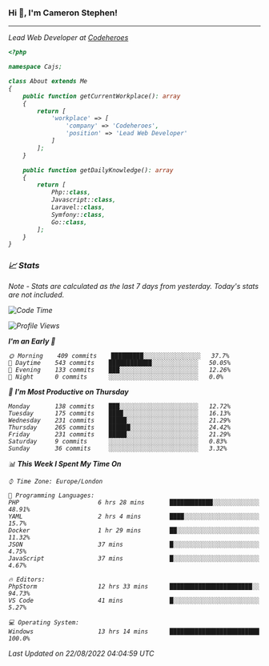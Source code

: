 ### Hi 👋, I'm Cameron Stephen!
<hr>
<p><em>Lead Web Developer at <a href="https://codeheroes.co.uk">Codeheroes</a></p>


```php
<?php

namespace Cajs;

class About extends Me
{
    public function getCurrentWorkplace(): array
    {
        return [
            'workplace' => [
                'company' => 'Codeheroes',
                'position' => 'Lead Web Developer'
            ]
        ];
    }

    public function getDailyKnowledge(): array
    {
        return [
            Php::class,
            Javascript::class,
            Laravel::class,
            Symfony::class,
            Go::class,
        ];
    }
}
```

### 📈 Stats
<p><em>Note - Stats are calculated as the last 7 days from yesterday. Today's stats are not included.</em></p>


<!--START_SECTION:waka-->
![Code Time](http://img.shields.io/badge/Code%20Time-3%2C096%20hrs%2058%20mins-blue)

![Profile Views](http://img.shields.io/badge/Profile%20Views-0-blue)

**I'm an Early 🐤** 

```text
🌞 Morning    409 commits    █████████░░░░░░░░░░░░░░░░   37.7% 
🌆 Daytime    543 commits    ████████████░░░░░░░░░░░░░   50.05% 
🌃 Evening    133 commits    ███░░░░░░░░░░░░░░░░░░░░░░   12.26% 
🌙 Night      0 commits      ░░░░░░░░░░░░░░░░░░░░░░░░░   0.0%

```
📅 **I'm Most Productive on Thursday** 

```text
Monday       138 commits    ███░░░░░░░░░░░░░░░░░░░░░░   12.72% 
Tuesday      175 commits    ████░░░░░░░░░░░░░░░░░░░░░   16.13% 
Wednesday    231 commits    █████░░░░░░░░░░░░░░░░░░░░   21.29% 
Thursday     265 commits    ██████░░░░░░░░░░░░░░░░░░░   24.42% 
Friday       231 commits    █████░░░░░░░░░░░░░░░░░░░░   21.29% 
Saturday     9 commits      ░░░░░░░░░░░░░░░░░░░░░░░░░   0.83% 
Sunday       36 commits     ░░░░░░░░░░░░░░░░░░░░░░░░░   3.32%

```


📊 **This Week I Spent My Time On** 

```text
⌚︎ Time Zone: Europe/London

💬 Programming Languages: 
PHP                      6 hrs 28 mins       ████████████░░░░░░░░░░░░░   48.91% 
YAML                     2 hrs 4 mins        ████░░░░░░░░░░░░░░░░░░░░░   15.7% 
Docker                   1 hr 29 mins        ██░░░░░░░░░░░░░░░░░░░░░░░   11.32% 
JSON                     37 mins             █░░░░░░░░░░░░░░░░░░░░░░░░   4.75% 
JavaScript               37 mins             █░░░░░░░░░░░░░░░░░░░░░░░░   4.67%

🔥 Editors: 
PhpStorm                 12 hrs 33 mins      ███████████████████████░░   94.73% 
VS Code                  41 mins             █░░░░░░░░░░░░░░░░░░░░░░░░   5.27%

💻 Operating System: 
Windows                  13 hrs 14 mins      █████████████████████████   100.0%

```


 Last Updated on 22/08/2022 04:04:59 UTC
<!--END_SECTION:waka-->
